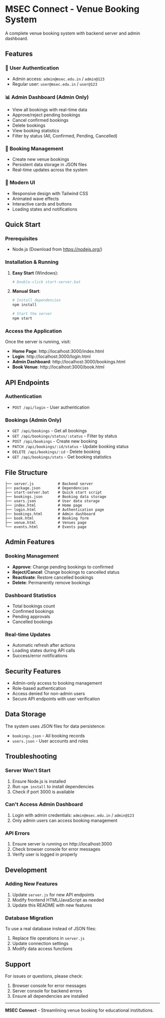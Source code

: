 # MSEC Connect - Venue Booking System

A complete venue booking system with backend server and admin dashboard.

## Features

### 🔐 **User Authentication**
- Admin access: `admin@msec.edu.in` / `admin@123`
- Regular user: `user@msec.edu.in` / `user@123`

### 📊 **Admin Dashboard** (Admin Only)
- View all bookings with real-time data
- Approve/reject pending bookings
- Cancel confirmed bookings
- Delete bookings
- View booking statistics
- Filter by status (All, Confirmed, Pending, Cancelled)

### 📝 **Booking Management**
- Create new venue bookings
- Persistent data storage in JSON files
- Real-time updates across the system

### 🎨 **Modern UI**
- Responsive design with Tailwind CSS
- Animated wave effects
- Interactive cards and buttons
- Loading states and notifications

## Quick Start

### Prerequisites
- Node.js (Download from https://nodejs.org/)

### Installation & Running

1. **Easy Start** (Windows):
   ```bash
   # Double-click start-server.bat
   ```

2. **Manual Start**:
   ```bash
   # Install dependencies
   npm install

   # Start the server
   npm start
   ```

### Access the Application

Once the server is running, visit:
- **Home Page**: http://localhost:3000/index.html
- **Login**: http://localhost:3000/login.html
- **Admin Dashboard**: http://localhost:3000/bookings.html
- **Book Venue**: http://localhost:3000/book.html

## API Endpoints

### Authentication
- `POST /api/login` - User authentication

### Bookings (Admin Only)
- `GET /api/bookings` - Get all bookings
- `GET /api/bookings/status/:status` - Filter by status
- `POST /api/bookings` - Create new booking
- `PATCH /api/bookings/:id/status` - Update booking status
- `DELETE /api/bookings/:id` - Delete booking
- `GET /api/bookings/stats` - Get booking statistics

## File Structure

```
├── server.js           # Backend server
├── package.json        # Dependencies
├── start-server.bat    # Quick start script
├── bookings.json       # Booking data storage
├── users.json          # User data storage
├── index.html          # Home page
├── login.html          # Authentication page
├── bookings.html       # Admin dashboard
├── book.html           # Booking form
├── venue.html          # Venues page
└── events.html         # Events page
```

## Admin Features

### Booking Management
- **Approve**: Change pending bookings to confirmed
- **Reject/Cancel**: Change bookings to cancelled status
- **Reactivate**: Restore cancelled bookings
- **Delete**: Permanently remove bookings

### Dashboard Statistics
- Total bookings count
- Confirmed bookings
- Pending approvals
- Cancelled bookings

### Real-time Updates
- Automatic refresh after actions
- Loading states during API calls
- Success/error notifications

## Security Features

- Admin-only access to booking management
- Role-based authentication
- Access denied for non-admin users
- Secure API endpoints with user verification

## Data Storage

The system uses JSON files for data persistence:
- `bookings.json` - All booking records
- `users.json` - User accounts and roles

## Troubleshooting

### Server Won't Start
1. Ensure Node.js is installed
2. Run `npm install` to install dependencies
3. Check if port 3000 is available

### Can't Access Admin Dashboard
1. Login with admin credentials: `admin@msec.edu.in` / `admin@123`
2. Only admin users can access booking management

### API Errors
1. Ensure server is running on http://localhost:3000
2. Check browser console for error messages
3. Verify user is logged in properly

## Development

### Adding New Features
1. Update `server.js` for new API endpoints
2. Modify frontend HTML/JavaScript as needed
3. Update this README with new features

### Database Migration
To use a real database instead of JSON files:
1. Replace file operations in `server.js`
2. Update connection settings
3. Modify data access functions

## Support

For issues or questions, please check:
1. Browser console for error messages
2. Server console for backend errors
3. Ensure all dependencies are installed

---

**MSEC Connect** - Streamlining venue booking for educational institutions.
